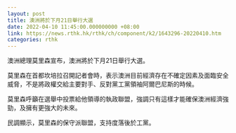 ```yaml
---
layout: post
title: 澳洲將於下月21日舉行大選
date: 2022-04-10 11:45:00.000000000 +08:00
link: https://news.rthk.hk/rthk/ch/component/k2/1643296-20220410.htm
categories: rthk
---
```


澳洲總理莫里森宣布，澳洲將於下月21日舉行大選。

莫里森在首都坎培拉召開記者會時，表示澳洲目前經濟存在不確定因素及面臨安全威脅，不是將政權交給主要對手、反對黨工黨領袖阿爾巴尼斯的時候。

莫里森呼籲在選舉中投票給他領導的執政聯盟，強調只有這樣才能確保澳洲經濟強勁，及擁有更強大的未來。

民調顯示，莫里森的保守派聯盟，支持度落後於工黨。
